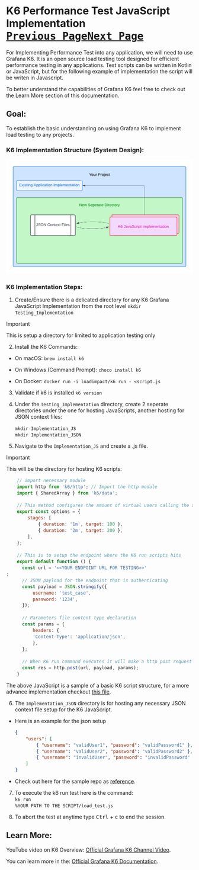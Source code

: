 # K6 Performance Test JavaScript Implementation <br>[<kbd>Previous Page</kbd>](../README.md)[<kbd>Next Page</kbd>](../local-server/README.md) 
For Implementing Performance Test into any application, we will need to use Grafana K6. It is an open source load testing tool designed for efficient performance testing in any applications. Test scripts can be written in Kotlin or JavaScript, but for the following example of implementation the script will be writen in Javascript. 

To better understand the capabilities of Grafana K6 feel free to check out the Learn More section of this documentation. 

## Goal:
 To establish the basic understanding on using Grafana K6 to implement load testing to any projects.

### K6 Implementation Structure (System Design):
 ![Types of Load Testing Overview](/Images/Flowcharts.png)

### K6 Implementation Steps:

1. Create/Ensure there is a delicated directory for any K6 Grafana JavaScript Implementation from the root level
    <code>mkdir Testing_Implementation</code>
 > [!IMPORTANT]  
 > This is setup a directory for limited to application testing only

2. Install the K6 Commands:
- On macOS: `brew install k6` 

- On Windows (Command Prompt): `choco install k6` 

- On Docker: `docker run -i loadimpact/k6 run - <script.js`

3. Validate if k6 is installed
    <code>k6 version</code>

4. Under the `Testing_Implementation` directory, create 2 seperate directories under the one for hosting JavaScripts, another hosting for JSON context files:
    <p><code>mkdir Implementation_JS</code><br><code>mkdir Implementation_JSON</code></p>

5. Navigate to the `Implementation_JS` and create a .js file. 
  > [!IMPORTANT]  
  > This will be the directory for hosting K6 scripts:

   ```javascript
       // import necessary module
       import http from 'k6/http'; // Import the http module
       import { SharedArray } from 'k6/data';

       // This method configures the amount of virtual users calling the services in set durations
       export const options = {
           stages: [
               { duration: '1m', target: 100 },
               { duration: '2m', target: 200 },
           ],
       };

       // This is to setup the endpoint where the K6 run scripts hits
       export default function () {
         const url = '<<YOUR ENDPOINT URL FOR TESTING>>'
  ;
         // JSON payload for the endpoint that is authenticating
         const payload = JSON.stringify({
             username: 'test_case',
             password: '1234',
         });
  
         // Parameters file content type declaration
         const params = {
             headers: {
             'Content-Type': 'application/json',
             },
         };
  
         // When K6 run command executes it will make a http post request to the given endpoint url
         const res = http.post(url, payload, params);
       }
   ```
   The above JavaScript is a sample of a basic K6 script structure, for a more advance implementation checkout [this file](JavaScript_Implementation/localPerformanceBaseTest.js).

6. The `Implementation_JSON` directory is for hosting any necessary JSON context file setup for the K6 JavaScript.

- Here is an example for the json setup
    ```json
    {
        "users": [
            { "username": "validUser1", "password": "validPassword1" },
            { "username": "validUser2", "password": "validPassword2" },
            { "username": "invalidUser", "password": "invalidPassword" }
        ]
    }
    ```
- Check out here for the sample repo as [reference](Performance_Test_JSON_Config/).
    
7. To execute the k6 run test here is the command:
    <br><code>k6 run %YOUR PATH TO THE SCRIPT/load_test.js</code>

8. To abort the test at anytime type <kbd>Ctrl</kbd> + <kbd>c</kbd> to end the session.


## Learn More:
YouTube video on K6 Overview: [Official Grafana K6 Channel Video](https://www.youtube.com/watch?v=1mtYVDA2_iQ&t=2s).

You can learn more in the: [Official Grafana K6 Documentation](https://grafana.com/docs/k6/latest/examples/get-started-with-k6/).
